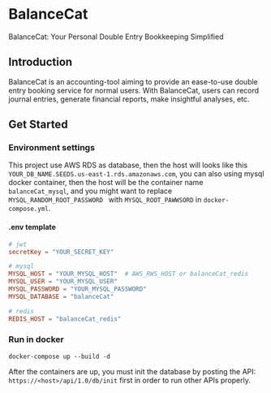# BalanceCat
BalanceCat: Your Personal Double Entry Bookkeeping Simplified

## Introduction
BalanceCat is an accounting-tool aiming to provide an ease-to-use double entry booking service for normal users. With BalanceCat, users can record journal entries, generate financial reports, make insightful analyses, etc. 


## Get Started
### Environment settings
This project use AWS RDS as database, then the host will looks like this `YOUR_DB_NAME.SEEDS.us-east-1.rds.amazonaws.com`, you can also using mysql docker container, then the host will be the container name `balanceCat_mysql`, and you might want to replace `MYSQL_RANDOM_ROOT_PASSWORD ` with `MYSQL_ROOT_PAWWSORD` in `docker-compose.yml`.

#### .env template
```conf
# jwt
secretKey = "YOUR_SECRET_KEY"

# mysql
MYSQL_HOST = "YOUR_MYSQL_HOST"  # AWS_RWS_HOST or balanceCat_redis
MYSQL_USER = "YOUR_MYSQL_USER"  
MYSQL_PASSWORD = "YOUR_MYSQL_PASSWORD"
MYSQL_DATABASE = "balanceCat"

# redis
REDIS_HOST = "balanceCat_redis"
```

### Run in docker
```shell
docker-compose up --build -d
```

After the containers are up, you must init the database by posting the API: `https://<host>/api/1.0/db/init` first in order to run other APIs properly.